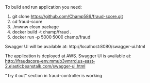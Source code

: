 To build and run application you need:
1. git clone https://github.com/Champ586/fraud-score.git
2. cd fraud-score
3. ./mwnw clean package
4. docker build -t champ/fraud .
5. docker run -p 5000:5000 champ/fraud

Swagger UI will be available at: http://localhost:8080/swagger-ui.html

The application is deployed at AWS.
Swagger UI is available at: http://fraudscore-env.mmub3vmrrd.us-east-2.elasticbeanstalk.com/swagger-ui.html

"Try it out" section in fraud-controller is working
